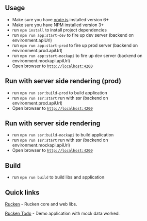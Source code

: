 ## Usage
- Make sure you have [node.js](https://nodejs.org/) installed version 6+
- Make sure you have NPM installed version 3+
- run `npm install` to install project dependencies
- run `npm run app:start-dev` to fire up dev server (backend on environment.apiUrl)
- run `npm run app:start-prod` to fire up prod server (backend on environment.prod.apiUrl)
- run `npm run app:start-mockapi` to fire up dev server (backend on environment.mockapi.apiUrl)
- Open browser to [`http://localhost:4200`](http://localhost:4200)

## Run with server side rendering (prod)
- run `npm run ssr:build-prod` to build application
- run `npm run ssr:start` run with ssr (backend on environment.prod.apiUrl)
- Open browser to [`http://localhost:4200`](http://localhost:4200)

## Run with server side rendering
- run `npm run ssr:build-mockapi` to build application
- run `npm run ssr:start` run with ssr (backend on environment.mockapi.apiUrl)
- Open browser to [`http://localhost:4200`](http://localhost:4200)

## Build
- run `npm run build` to build libs and application

## Quick links

[Rucken](https://github.com/rucken/core) - Rucken core and web libs.

[Rucken Todo](https://rucken.github.io/todo-web) - Demo application with mock data worked.
